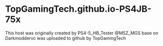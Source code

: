 # TopGamingTech.github.io-PS4JB-75x
This host was originally created by PS4-5_HB_Tester @MSZ_MGS  base on Darkmoddervc was uploaded to github by TopGamingTech
